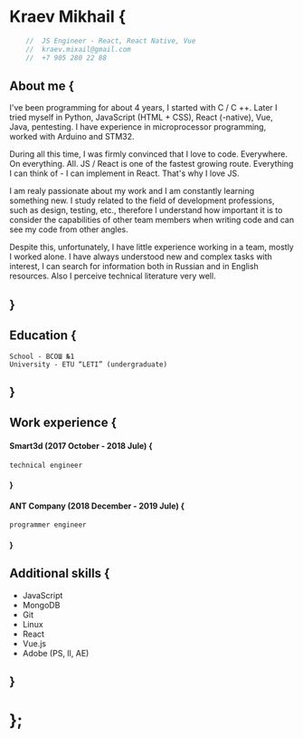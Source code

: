 # Kraev Mikhail &#123;
```js
	//  JS Engineer - React, React Native, Vue
	//  kraev.mixail@gmail.com
	//  +7 905 280 22 88
```
## About me &#123;
I've been programming for about 4 years, I started with C / C ++. Later I tried myself in Python, JavaScript (HTML + CSS), React (-native), Vue, Java, pentesting. I have experience in microprocessor programming, worked with Arduino and STM32.

During all this time, I was firmly convinced that I love to code. Everywhere. On everything. All. JS / React is one of the fastest growing route. Everything I can think of - I can implement in React. That's why I love JS.

I am realy passionate about my work and I am constantly learning something new. I study related to the field of development professions, such as design, testing, etc., therefore I understand how important it is to consider the capabilities of other team members when writing code and can see my code from other angles.

Despite this, unfortunately, I have little experience working in a team, mostly I worked alone. I have always understood new and complex tasks with interest, I can search for information both in Russian and in English resources. Also I perceive technical literature very well.
## &#125;

## Education &#123;
	School - ВСОШ №1
	University - ETU “LETI” (undergraduate)
## &#125;
## Work experience &#123;
#### Smart3d (2017 October - 2018 Jule) &#123;
	technical engineer
#### &#125;
#### ANT Company (2018 December - 2019 Jule) &#123;
	programmer engineer
#### &#125;
## Additional skills &#123;
- JavaScript
- MongoDB
- Git
- Linux
- React
- Vue.js
- Adobe (PS, Il, AE)
## &#125;
# &#125;;
